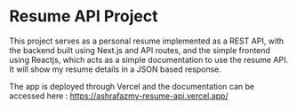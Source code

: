 # Resume API Project

This project serves as a personal resume implemented as a REST API, with the backend built using Next.js and API routes, and the simple 
frontend using Reactjs, which acts as a simple documentation to use the resume API. It will show my resume details in a JSON based response.

The app is deployed through Vercel and the documentation can be accessed here : https://ashrafazmy-resume-api.vercel.app/


